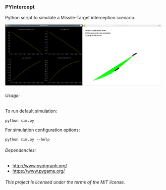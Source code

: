 ### PYIntercept

Python script to simulate a Missile-Target interception scenario.

![alt tag](https://raw.githubusercontent.com/Redshift92/py_intercept/master/screens/screen_1.png)

###### Usage:

To run default simulation:

    python sim.py

For simulation configuration options:

    python sim.py --help

###### Dependencies:

  - http://www.pyqtgraph.org/
  - https://www.pygame.org/

###### This project is licensed under the terms of the MIT license.
